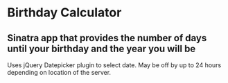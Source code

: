 # Birthday Calculator
## Sinatra app that provides the number of days until your birthday and the year you will be

Uses jQuery Datepicker plugin to select date. May be off by up to 24 hours depending on location of the server.
